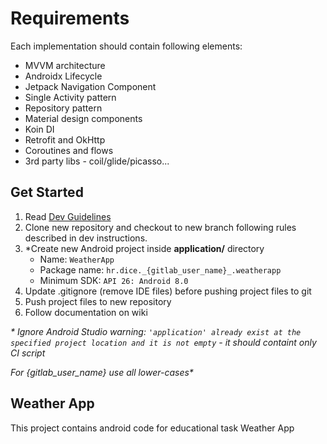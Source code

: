 # Requirements

Each implementation should contain following elements:

- MVVM architecture
- Androidx Lifecycle
- Jetpack Navigation Component
- Single Activity pattern
- Repository pattern
- Material design components
- Koin DI
- Retrofit and OkHttp
- Coroutines and flows
- 3rd party libs - coil/glide/picasso...

## Get Started

1. Read [Dev Guidelines](/README-DEV.md)
1. Clone new repository and checkout to new branch following rules described in dev instructions.
1. *Create new Android project inside **application/** directory
   - Name: `WeatherApp`
   - Package name: `hr.dice._{gitlab_user_name}_.weatherapp`
   - Minimum SDK: `API 26: Android 8.0`
1. Update .gitignore (remove IDE files) before pushing project files to git
1. Push project files to new repository
1. Follow documentation on wiki


_\* Ignore Android Studio warning: `'application' already exist at the specified project location and it is not empty` - it should containt only CI script_

_For {gitlab_user_name} use all lower-cases*_

## Weather App

This project contains android code for educational task Weather App
